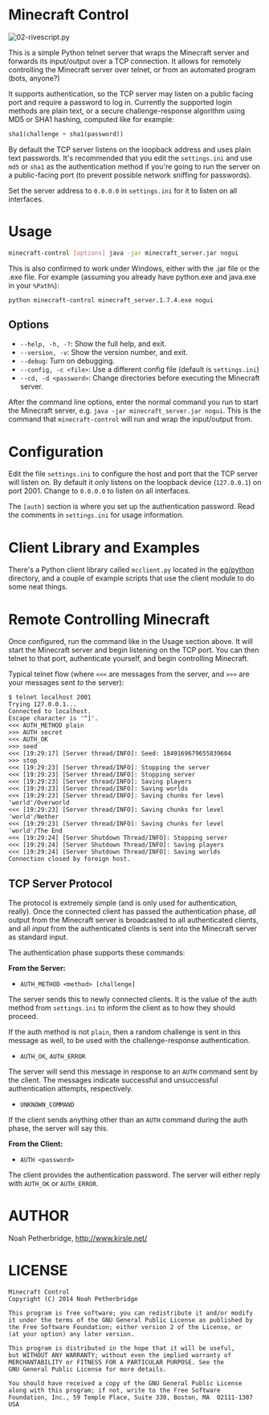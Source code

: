 # Minecraft Control

![02-rivescript.py](https://raw.github.com/kirsle/minecraft-control/master/eg/python/screenshots/02-rivescript.png)

This is a simple Python telnet server that wraps the Minecraft server and
forwards its input/output over a TCP connection. It allows for remotely
controlling the Minecraft server over telnet, or from an automated program
(bots, anyone?)

It supports authentication, so the TCP server may listen on a public facing
port and require a password to log in. Currently the supported login methods
are plain text, or a secure challenge-response algorithm using MD5 or SHA1
hashing, computed like for example:

```python
sha1(challenge + sha1(password))
```

By default the TCP server listens on the loopback address and uses plain
text passwords. It's recommended that you edit the `settings.ini` and use
`md5` or `sha1` as the authentication method if you're going to run the
server on a public-facing port (to prevent possible network sniffing for
passwords).

Set the server address to `0.0.0.0` in `settings.ini` for it to listen on
all interfaces.

# Usage

```bash
minecraft-control [options] java -jar minecraft_server.jar nogui
```

This is also confirmed to work under Windows, either with the .jar file or
the .exe file. For example (assuming you already have python.exe and java.exe
in your `%Path%`):

```
python minecraft-control minecraft_server.1.7.4.exe nogui
```

## Options

* `--help, -h, -?`: Show the full help, and exit.
* `--version, -v`: Show the version number, and exit.
* `--debug`: Turn on debugging.
* `--config, -c <file>`: Use a different config file (default is `settings.ini`)
* `--cd, -d <password>`: Change directories before executing the Minecraft server.

After the command line options, enter the normal command you run to start the
Minecraft server, e.g. `java -jar minecraft_server.jar nogui`. This is the
command that `minecraft-control` will run and wrap the input/output from.

# Configuration

Edit the file `settings.ini` to configure the host and port that the TCP
server will listen on. By default it only listens on the loopback device
(`127.0.0.1`) on port 2001. Change to `0.0.0.0` to listen on all interfaces.

The `[auth]` section is where you set up the authentication password. Read
the comments in `settings.ini` for usage information.

# Client Library and Examples

There's a Python client library called `mcclient.py` located in the
[eg/python](https://github.com/kirsle/minecraft-control/tree/master/eg/python)
directory, and a couple of example scripts that use the client module to do
some neat things.

# Remote Controlling Minecraft

Once configured, run the command like in the Usage section above. It will
start the Minecraft server and begin listening on the TCP port. You can then
telnet to that port, authenticate yourself, and begin controlling Minecraft.

Typical telnet flow (where `<<<` are messages from the server, and `>>>` are
your messages sent *to* the server):

```
$ telnet localhost 2001
Trying 127.0.0.1...
Connected to localhost.
Escape character is '^]'.
<<< AUTH_METHOD plain
>>> AUTH secret
<<< AUTH_OK
>>> seed
<<< [19:29:17] [Server thread/INFO]: Seed: 1849169679655839604
>>> stop
<<< [19:29:23] [Server thread/INFO]: Stopping the server
<<< [19:29:23] [Server thread/INFO]: Stopping server
<<< [19:29:23] [Server thread/INFO]: Saving players
<<< [19:29:23] [Server thread/INFO]: Saving worlds
<<< [19:29:23] [Server thread/INFO]: Saving chunks for level 'world'/Overworld
<<< [19:29:23] [Server thread/INFO]: Saving chunks for level 'world'/Nether
<<< [19:29:23] [Server thread/INFO]: Saving chunks for level 'world'/The End
<<< [19:29:24] [Server Shutdown Thread/INFO]: Stopping server
<<< [19:29:24] [Server Shutdown Thread/INFO]: Saving players
<<< [19:29:24] [Server Shutdown Thread/INFO]: Saving worlds
Connection closed by foreign host.
```

## TCP Server Protocol

The protocol is extremely simple (and is only used for authentication, really).
Once the connected client has passed the authentication phase, *all* output from
the Minecraft server is broadcasted to all authenticated clients, and all *input*
from the authenticated clients is sent into the Minecraft server as standard
input.

The authentication phase supports these commands:

**From the Server:**

* `AUTH_METHOD <method> [challenge]`

The server sends this to newly connected clients. It is the value of the auth
method from `settings.ini` to inform the client as to how they should proceed.

If the auth method is not `plain`, then a random challenge is sent in this
message as well, to be used with the challenge-response authentication.

* `AUTH_OK`, `AUTH_ERROR`

The server will send this message in response to an `AUTH` command sent by
the client. The messages indicate successful and unsuccessful authentication
attempts, respectively.

* `UNKNOWN_COMMAND`

If the client sends anything other than an `AUTH` command during the auth
phase, the server will say this.

**From the Client:**

* `AUTH <password>`

The client provides the authentication password. The server will either reply
with `AUTH_OK` or `AUTH_ERROR`.

# AUTHOR

Noah Petherbridge, http://www.kirsle.net/

# LICENSE

```
Minecraft Control
Copyright (C) 2014 Noah Petherbridge

This program is free software; you can redistribute it and/or modify
it under the terms of the GNU General Public License as published by
the Free Software Foundation; either version 2 of the License, or
(at your option) any later version.

This program is distributed in the hope that it will be useful,
but WITHOUT ANY WARRANTY; without even the implied warranty of
MERCHANTABILITY or FITNESS FOR A PARTICULAR PURPOSE. See the
GNU General Public License for more details.

You should have received a copy of the GNU General Public License
along with this program; if not, write to the Free Software
Foundation, Inc., 59 Temple Place, Suite 330, Boston, MA  02111-1307  USA
```
